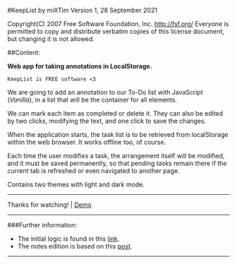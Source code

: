 #KeepList by miXTim
Version 1, 28 September 2021


Copyright(C) 2007 Free Software Foundation, Inc. <http://fsf.org/>
Everyone is permitted to copy and distribute verbatim copies
 of this license document, but changing it is not allowed.
 

##Content:

**Web app for taking annotations in LocalStorage.**

	KeepList is FREE software <3


We are going to add an annotation to our To-Do list with JavaScript (*Vanilla*), in a list that will be the container for all elements.

We can mark each item as completed or delete it. They can also be edited by two clicks, modifying the text, and one click to save the changes.

When the application starts, the task list is to be retrieved from localStorage within the web browser. It works offline too, of course.

Each time the user modifies a task, the arrangement itself will be modified, and it must be saved permanently, so that pending tasks remain there if the current tab is refreshed or even navigated to another page.

Contains two themes with light and dark mode.

---

Thanks for watching! | [Demo](https://mixtim.github.io/)

---

###Further information:

- The initial logic is found in this [link](https://parzibyte.me/blog/2021/07/17/lista-tareas-pendientes-javascript).
- The notes edition is based on this [post](https://dev.to/gabriellend/how-to-make-your-to-do-list-editable-with-javascript-5119).

---
